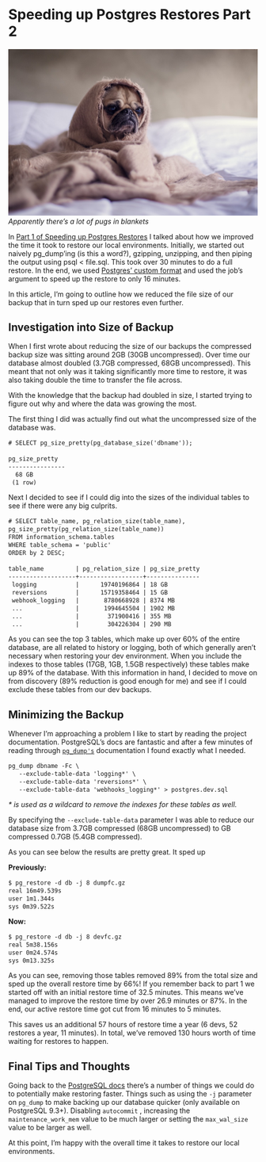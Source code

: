 # Speeding up Postgres Restores Part 2

![Pug wrapped in a blanket](pg-pug-2.jpeg)*Apparently there’s a lot of pugs in blankets*

In  [Part 1 of Speeding up Postgres Restores](/posts/speeding-up-postgres-restores/)  I talked about how we improved the time it took to restore our local environments. Initially, we started out naively pg_dump’ing (is this a word?), gzipping, unzipping, and then piping the output using psql < file.sql. This took over 30 minutes to do a full restore. In the end, we used [ Postgres’ custom format](https://www.postgresql.org/docs/current/static/app-pgdump.html)  and used the job’s argument to speed up the restore to only 16 minutes.

In this article, I’m going to outline how we reduced the file size of our backup that in turn sped up our restores even further.

## Investigation into Size of Backup
When I first wrote about reducing the size of our backups the compressed backup size was sitting around 2GB (30GB uncompressed). Over time our database almost doubled (3.7GB compressed, 68GB uncompressed). This meant that not only was it taking significantly more time to restore, it was also taking double the time to transfer the file across.

With the knowledge that the backup had doubled in size, I started trying to figure out why and where the data was growing the most.

The first thing I did was actually find out what the uncompressed size of the database was.
```
# SELECT pg_size_pretty(pg_database_size('dbname'));

pg_size_pretty
----------------
  68 GB
 (1 row)
```
Next I decided to see if I could dig into the sizes of the individual tables to see if there were any big culprits.
```
# SELECT table_name, pg_relation_size(table_name), 
pg_size_pretty(pg_relation_size(table_name))
FROM information_schema.tables
WHERE table_schema = 'public'
ORDER by 2 DESC;

table_name         | pg_relation_size | pg_size_pretty
-------------------+------------------+---------------
 logging           |      19740196864 | 18 GB
 reversions        |      15719358464 | 15 GB
 webhook_logging   |       8780668928 | 8374 MB
 ...               |       1994645504 | 1902 MB
 ...               |        371900416 | 355 MB
 ...               |        304226304 | 290 MB
```
As you can see the top 3 tables, which make up over 60% of the entire database, are all related to history or logging, both of which generally aren’t necessary when restoring your dev environment. When you include the indexes to those tables (17GB, 1GB, 1.5GB respectively) these tables make up 89% of the database. With this information in hand, I decided to move on from discovery (89% reduction is good enough for me) and see if I could exclude these tables from our dev backups.

## Minimizing the Backup
Whenever I’m approaching a problem I like to start by reading the project documentation. PostgreSQL’s docs are fantastic and after a few minutes of reading through [`pg_dump's`](https://www.postgresql.org/docs/current/static/app-pgdump.html) documentation I found exactly what I needed.
```
pg_dump dbname -Fc \
   --exclude-table-data 'logging*' \
   --exclude-table-data 'reversions*' \
   --exclude-table-data 'webhooks_logging*' > postgres.dev.sql 
```
_* is used as a wildcard to remove the indexes for these tables as well._

By specifying the `--exclude-table-data` parameter I was able to reduce our database size from 3.7GB compressed (68GB uncompressed) to GB compressed 0.7GB (5.4GB compressed).

As you can see below the results are pretty great. It sped up

**Previously:**
```
$ pg_restore -d db -j 8 dumpfc.gz
real 16m49.539s
user 1m1.344s
sys 0m39.522s
```

**Now:**
```
$ pg_restore -d db -j 8 devfc.gz
real 5m38.156s
user 0m24.574s
sys 0m13.325s
```
As you can see, removing those tables removed 89% from the total size and sped up the overall restore time by 66%! If you remember back to part 1 we started off with an initial restore time of 32.5 minutes. This means we’ve managed to improve the restore time by over 26.9 minutes or 87%.
In the end, our active restore time got cut from 16 minutes to 5 minutes. 

This saves us an additional 57 hours of restore time a year (6 devs, 52 restores a year, 11 minutes). In total, we’ve removed 130 hours worth of time waiting for restores to happen.

## Final Tips and Thoughts
Going back to the  [PostgreSQL docs](https://www.postgresql.org/docs/current/static/populate.html)  there’s a number of things we could do to potentially make restoring faster. Things such as using the `-j` parameter on `pg_dump` to make backing up our database quicker (only available on PostgreSQL 9.3+). Disabling `autocommit` , increasing the `maintenance_work_mem` value to be much larger or setting the `max_wal_size` value to be larger as well.

At this point, I’m happy with the overall time it takes to restore our local environments.
